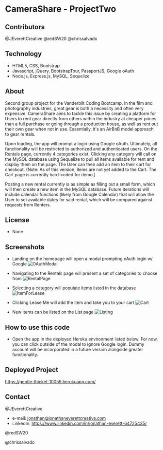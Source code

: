 # CameraShare - ProjectTwo

## Contributors
@JEverettCreative
@redSW20
@chrissalvado

## Technology
- HTML5, CSS, Bootstrap
- Javascript, jQuery, BootstrapTour, PassportJS, Google oAuth
- Node.js, Express.js, MySQL, Sequelize

## About
Second group project for the Vanderbilt Coding Bootcamp. In the film and photography industries, great gear is both a necessity and often very expensive. CameraShare aims to tackle this issue by creating a platform for Users to rent gear directly from others within the industry at cheaper prices than a full purchase or going through a production house, as well as rent out their own gear when not in use. Essentially, it's an AirBnB model approach to gear rentals.

Upon loading, the app will prompt a login using Google oAuth. Ultimately, all functionality will be restricted to authorized and authenticated users. On the Rentals page, currently 4 categories exist. Clicking any category will call on the MySQL database using Sequelize to pull all items available for rent and display them on the page. The User can then add an item to their cart for checkout. (Note: As of this version, items are not yet added to the Cart. The Cart page is currently hard-coded for demo.)

Posting a new rental currently is as simple as filling out a small form, which will then create a new item in the MySQL database. Future iterations will include calendar functions (likely from Google Calendar) that will allow the User to set available dates for said rental, which will be compared against requests from Renters. 

## License
- None

## Screenshots
* Landing on the homepage will open a modal prompting oAuth login w/ Google
![OAuthModal](https://user-images.githubusercontent.com/45632983/67115859-c5faf680-f1a4-11e9-848b-f7f7324e8972.png)

* Navigating to the Rentals page will present a set of categories to choose from
![RentalPage](https://user-images.githubusercontent.com/45632983/67115978-0b1f2880-f1a5-11e9-8713-2124c6978c96.png)

* Selecting a category will populate items listed in the database
![ItemForLease](https://user-images.githubusercontent.com/45632983/67116421-fc854100-f1a5-11e9-85ba-fbc10a35dca0.png)

* Clicking Lease Me will add the item and take you to your cart
![Cart](https://user-images.githubusercontent.com/45632983/67116759-bed4e800-f1a6-11e9-9739-fe0780b0aafb.png)

* New items can be listed on the List page
![Listing](https://user-images.githubusercontent.com/45632983/67116874-f479d100-f1a6-11e9-857c-a73d86329758.png)

## How to use this code
- Open the app in the deployed Heroku environment listed below. For now, you can click outside of the modal to ignore Google login. Dummy account will be incorporated in a future version alongside greater functionality.

## Deployed Project
https://gentle-thicket-10059.herokuapp.com/
  
## Contact
@JEverettCreative
- e-mail: jonathan@jonathaneverettcreative.com
- LinkedIn: https://www.linkedin.com/in/jonathan-everett-64725435/

@redSW20

@chrissalvado
